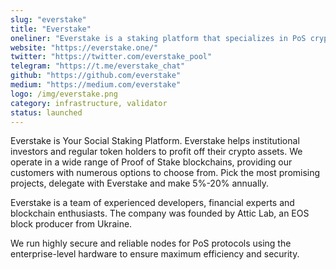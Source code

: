 ```yaml
---
slug: "everstake"
title: "Everstake"
oneliner: "Everstake is a staking platform that specializes in PoS cryptocurrencies."
website: "https://everstake.one/"
twitter: "https://twitter.com/everstake_pool"
telegram: "https://t.me/everstake_chat"
github: "https://github.com/everstake"
medium: "https://medium.com/everstake"
logo: /img/everstake.png
category: infrastructure, validator
status: launched
---
```


Everstake is Your Social Staking Platform. Everstake helps institutional investors and regular token holders to profit off their crypto assets. We operate in a wide range of Proof of Stake blockchains, providing our customers with numerous options to choose from. Pick the most promising projects, delegate with Everstake and make 5%-20% annually.

Everstake is a team of experienced developers, financial experts and blockchain enthusiasts. The company was founded by Attic Lab, an EOS block producer from Ukraine.

We run highly secure and reliable nodes for PoS protocols using the enterprise-level hardware to ensure maximum efficiency and security.
